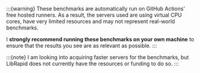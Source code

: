 :::{warning}
These benchmarks are automatically run on GitHub Actions' free hosted runners. As
a result, the servers used are using virtual CPU cores, have very limited resources
and may not represent real-world benchmarks.

I **strongly recommend running these benchmarks on your own machine** to ensure that
the results you see are as relevant as possible.
:::

:::{note}
I am looking into acquiring faster servers for the benchmarks, but LibRapid does not
currently have the resources or funding to do so.
:::
